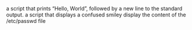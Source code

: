 a script that prints “Hello, World”, followed by a new line to the standard output.
a script that displays a confused smiley
display the content of the /etc/passwd file
